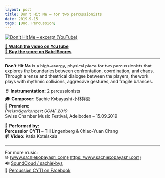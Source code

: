 ```yaml
---
layout: post
title: Don't Hit Me – for two percussionists
date: 2019-9-15
tags: [Duo, Percussion]
---
```


[![Don't Hit Me – excerpt (YouTube)](https://img.youtube.com/vi/fjrhLMT3Ctk/maxresdefault.jpg)](https://www.youtube.com/watch?v=fjrhLMT3Ctk)

**[🎥 Watch the video on YouTube](https://www.youtube.com/watch?v=fjrhLMT3Ctk)**  
**[🛒 Buy the score on BabelScores](https://www.babelscores.com/catalogs/)**

---

**Don’t Hit Me** is a high-energy, physical piece for two percussionists that explores the boundaries between confrontation, coordination, and chaos. Through a tense and theatrical dialogue between the players, the work plays with rhythmic collisions, aggressive gestures, and fragile balances.

🪘 **Instrumentation:** 2 percussionists  
🎓 **Composer:** Sachie Kobayashi 小林祥恵  
📍 **Premiere:**  
*Preisträgerkonzert SCMF 2019*  
Swiss Chamber Music Festival, Adelboden – 15.09.2019  

👥 **Performed by:**  
**Percussion CYTI** – Till Lingenberg & Chiao-Yuan Chang  
📹 **Video:** Katia Kotelskaia

---

For more music:  
🌐 [www.sachiekobayashi.com](https://www.sachiekobayashi.com)  
🔊 [SoundCloud / sachiekbys](https://soundcloud.com/sachiekbys)  
📘 [Percussion CYTI on Facebook](https://www.facebook.com/percussioncyti/)
